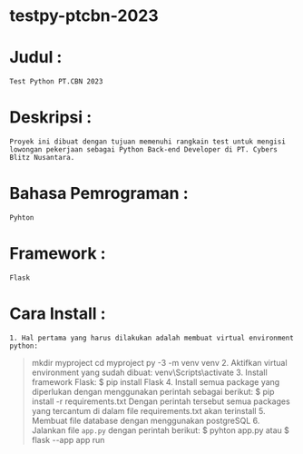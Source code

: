 # testpy-ptcbn-2023
# Judul :
    Test Python PT.CBN 2023

# Deskripsi :
    Proyek ini dibuat dengan tujuan memenuhi rangkain test untuk mengisi lowongan pekerjaan sebagai Python Back-end Developer di PT. Cybers Blitz Nusantara.

# Bahasa Pemrograman :
    Pyhton
# Framework :
    Flask

# Cara Install :
    1. Hal pertama yang harus dilakukan adalah membuat virtual environment python:
> mkdir myproject
> cd myproject
> py -3 -m venv venv
    2. Aktifkan virtual environment yang sudah dibuat:
> venv\Scripts\activate
    3. Install framework Flask:
> $ pip install Flask
    4. Install semua package yang diperlukan dengan menggunakan perintah sebagai berikut:
> $ pip install -r requirements.txt
    Dengan perintah tersebut semua packages yang tercantum di dalam file requirements.txt akan terinstall
    5. Membuat file database dengan menggunakan postgreSQL
    6. Jalankan file `app.py` dengan perintah berikut:
> $ pyhton app.py
    atau
> $ flask --app app run